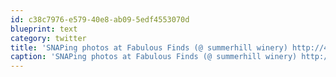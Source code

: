 ```yaml
---
id: c38c7976-e579-40e8-ab09-5edf4553070d
blueprint: text
category: twitter
title: 'SNAPing photos at Fabulous Finds (@ summerhill winery) http://4sq.com/dlCdQk'
caption: 'SNAPing photos at Fabulous Finds (@ summerhill winery) http://4sq.com/dlCdQk'
---
```

